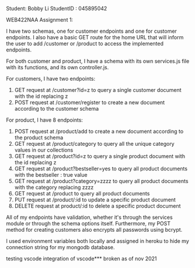 Student: Bobby Li
StudentID : 045895042

WEB422NAA Assignment 1:

I have two schemas, one for customer endpoints and one for customer endpoints. I also have a basic GET route for the home URL that will inform the user to add /customer or /product to access the implemented endpoints.

For both customer and product, I have a schema with its own services.js file with its functions, and its own controller.js.

For customers, I have two endpoints:
1) GET request at /customer?id=z to query a single customer document with the id replacing z
2) POST request at /customer/register to create a new document according to the customer schema

For product, I have 8 endpoints:
1) POST request at /product/add to create a new document according to the product schema
2) GET request at /product/category to query all the unique category values in our collections
3) GET request at /product?id=z to query a single product document with the id replacing z
4) GET request at /product?bestseller=yes to query all product documents with the bestseller : true value
5) GET request at /product?category=zzzz to query all product documents with the category replacing zzzz
6) GET request at /product to query all product documents
7) PUT request at /product/:id to update a specific product document
8) DELETE request at product/:id to delete a specific product document

All of my endpoints have validation, whether it's through the services module or through the schema options itself. Furthermore, my POST method for creating customers also encrypts all passwords using bcrypt.

I used environment variables both locally and assigned in heroku to hide my connection string for my mongodb database.

testing vscode integration of vscode*** broken as of nov 2021